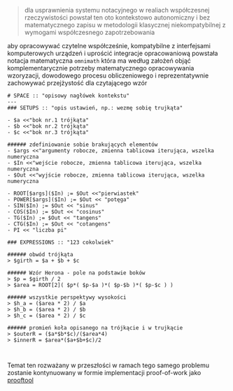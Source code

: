 > dla usprawnienia systemu notacyjnego w realiach współczesnej rzeczywistości powstał ten oto kontekstowo autonomiczny i bez matematycznego zapisu w metodologii klasycznej niekompatybilnej z wymogami współczesnego zapotrzebowania

aby opracowywać czytelne współcześnie, kompatybilne z interfejsami komputerowych urządzeń i uprościć integracje opracowaniową powstała notacja matematyczna `omnimath` która ma według założeń objąć komplementarycznie potrzeby matematycznego opracowywania wzoryzacji, dowodowego procesu obliczeniowego i reprezentatywnie zachowywać przejżystość dla czytającego wzór

```omnimath
# SPACE :: "opisowy nagłówek kontekstu"
---
### SETUPS :: "opis ustawień, np.: wezmę sobię trujkąta"

- $a <<"bok nr.1 trójkąta"
- $b <<"bok nr.2 trójkąta"
- $c <<"bok nr.3 trójkąta"

###### zdefiniowanie sobie brakujących elementów
- $args <<"argumenty robocze, zmienna tablicowa iterująca, wszelka numeryczna
- $In <<"wejście robocze, zmienna tablicowa iterująca, wszelka numeryczna
- $Out <<"wyjście robocze, zmienna tablicowa iterująca, wszelka numeryczna

- ROOT[$args]($In) ;= $Out <<"pierwiastek"
- POWER[$args]($In) ;= $Out << "potęga"
- SIN($In) ;= $Out << "sinus"
- COS($In) ;= $Out << "cosinus"
- TG($In) ;= $Out << "tangens"
- CTG($In) ;= $Out << "cotangens"
- PI << "liczba pi"

### EXPRESSIONS :: "123 cokolwiek"

###### obwód trójkąta
> $girth = $a + $b + $c

###### Wzór Herona - pole na podstawie boków
> $p = $girth / 2
> $area = ROOT[2]( $p*( $p-$a )*( $p-$b )*( $p-$c ) )

###### wszystkie perspektywy wysokości
> $h_a = ($area * 2) / $a
> $h_b = ($area * 2) / $b
> $h_c = ($area * 2) / $c

###### promień koła opisanego na trójkącie i w trujkącie
> $outerR = ($a*$b*$c)/($area*4)
> $innerR = $area*($a+$b+$c)/2



```

Temat ten rozważany w przeszłości w ramach tego samego problemu zostanie kontynuowany w formie implementacji proof-of-work jako [prooftool](https://github.com/Sarverott/prooftool)